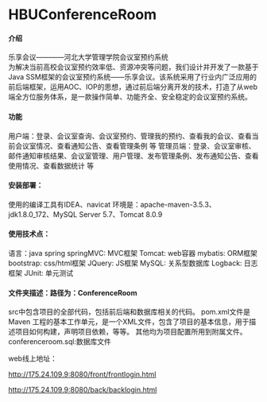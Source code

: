 # HBUConferenceRoom

#### 介绍

乐享会议————河北大学管理学院会议室预约系统  
为解决当前高校会议室预约效率低、资源冲突等问题，我们设计并开发了一款基于Java SSM框架的会议室预约系统——乐享会议。该系统采用了行业内广泛应用的前后端框架，运用AOC、IOP的思想，通过前后端分离开发的技术，打造了从web端全方位服务体系，是一款操作简单、功能齐全、安全稳定的会议室预约系统。

#### 功能

用户端：登录、会议室查询、会议室预约、管理我的预约、查看我的会议、查看当前会议室情况、查看通知公告、查看管理条例 等
管理员端：登录、会议室审核、邮件通知审核结果、会议室管理、用户管理、发布管理条例、发布通知公告、查看使用情况、查看数据统计 等  

#### 安装部署：

使用的编译工具有IDEA、navicat
环境是：apache-maven-3.5.3、jdk1.8.0_172、MySQL Server 5.7、Tomcat 8.0.9

#### 使用技术点：

语言：java
spring
springMVC: MVC框架
Tomcat: web容器
mybatis: ORM框架
bootstrap: css/html框架
JQuery: JS框架
MySQL: 关系型数据库
Logback: 日志框架
JUnit: 单元测试



#### 文件夹描述：路径为：ConferenceRoom

src中包含项目的全部代码，包括前后端和数据库相关的代码。
pom.xml文件是 Maven 工程的基本工作单元，是一个XML文件，包含了项目的基本信息，用于描述项目如何构建，声明项目依赖，等等。
其他均为项目配置所用到附属文件。
conferenceroom.sql:数据库文件





web线上地址：

http://175.24.109.9:8080/front/frontlogin.html

http://175.24.109.9:8080/back/backlogin.html

